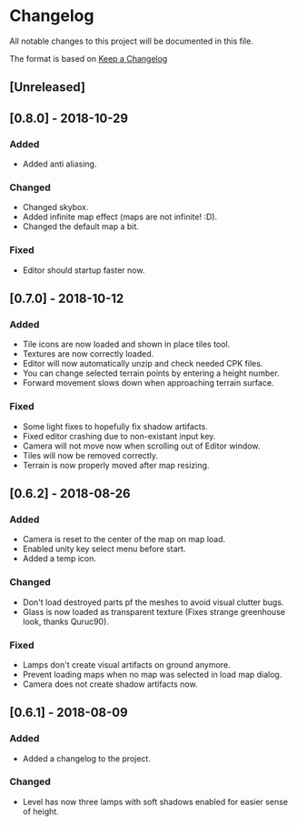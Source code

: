 # Changelog
All notable changes to this project will be documented in this file.

The format is based on [Keep a Changelog](http://keepachangelog.com/en/1.0.0/)

## [Unreleased]

## [0.8.0] - 2018-10-29
### Added
- Added anti aliasing.
### Changed
- Changed skybox.
- Added infinite map effect (maps are not infinite! :D).
- Changed the default map a bit.
### Fixed
- Editor should startup faster now.

## [0.7.0] - 2018-10-12
### Added
- Tile icons are now loaded and shown in place tiles tool.
- Textures are now correctly loaded.
- Editor will now automatically unzip and check needed CPK files.
- You can change selected terrain points by entering a height number.
- Forward movement slows down when approaching terrain surface.
### Fixed
- Some light fixes to hopefully fix shadow artifacts.
- Fixed editor crashing due to non-existant input key.
- Camera will not move now when scrolling out of Editor window.
- Tiles will now be removed correctly.
- Terrain is now properly moved after map resizing.

## [0.6.2] - 2018-08-26
### Added
- Camera is reset to the center of the map on map load.
- Enabled unity key select menu before start.
- Added a temp icon.
### Changed
- Don't load destroyed parts pf the meshes to avoid visual clutter bugs.
- Glass is now loaded as transparent texture (Fixes strange greenhouse look, thanks Quruc90).
### Fixed
- Lamps don't create visual artifacts on ground anymore.
- Prevent loading maps when no map was selected in load map dialog.
- Camera does not create shadow artifacts now.

## [0.6.1] - 2018-08-09
### Added
- Added a changelog to the project.

### Changed
- Level has now three lamps with soft shadows enabled for easier sense of height.
